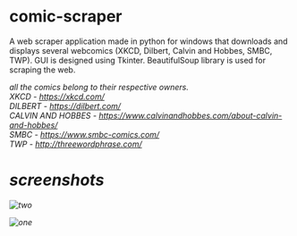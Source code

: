 # comic-scraper
<p>A web scraper application made in python for windows that downloads and displays several webcomics (XKCD, Dilbert, Calvin and Hobbes, SMBC, TWP).
GUI is designed using Tkinter. BeautifulSoup library is used for scraping the web.</p>


<em> all the comics belong to their respective owners.<em><br>
<em>XKCD - https://xkcd.com/</em><br>
<em>DILBERT - https://dilbert.com/</em><br>
<em>CALVIN AND HOBBES - https://www.calvinandhobbes.com/about-calvin-and-hobbes/</em><br>
<em>SMBC - https://www.smbc-comics.com/</em><br>
<em>TWP - http://threewordphrase.com/</em><br>

# screenshots
![two](https://user-images.githubusercontent.com/58216025/101791569-b1f12180-3b29-11eb-8bf6-e4cbcc3b05b0.JPG)


![one](https://user-images.githubusercontent.com/58216025/101791607-bc132000-3b29-11eb-8377-b0fc869eae70.JPG)
